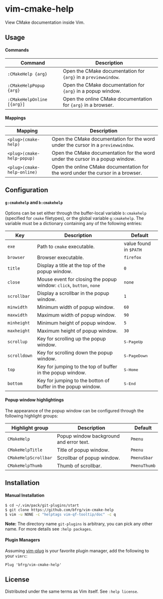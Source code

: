 # vim-cmake-help

View CMake documentation inside Vim.


## Usage

#### Commands

| Command                    | Description                                                   |
| -------------------------- | ------------------------------------------------------------- |
| `:CMakeHelp {arg}`         | Open the CMake documentation for `{arg}` in a `previewwindow`.|
| `:CMakeHelpPopup {arg}`    | Open the CMake documentation for `{arg}` in a popup window.   |
| `:CMakeHelpOnline [{arg}]` | Open the online CMake documentation for `{arg}` in a browser. |


#### Mappings

| Mapping                    | Description                                                                      |
| -------------------------- | -------------------------------------------------------------------------------- |
| `<plug>(cmake-help)`       | Open the CMake documentation for the word under the cursor in a `previewwindow`. |
| `<plug>(cmake-help-popup)` | Open the CMake documentation for the word under the cursor in a popup window.    |
| `<plug>(cmake-help-online)`| Open the online CMake documentation for the word under the cursor in a browser.  |


## Configuration

#### `g:cmakehelp` and `b:cmakehelp`

Options can be set either through the buffer-local variable `b:cmakehelp`
(specified for `cmake` filetypes), or the global variable `g:cmakehelp`. The
variable must be a dictionary containing any of the following entries:

| Key           | Description                                                         | Default               |
| ------------- | ------------------------------------------------------------------- | --------------------- |
| `exe`         | Path to `cmake` executable.                                         | value found in `$PATH`|
| `browser`     | Browser executable.                                                 | `firefox`             |
| `title`       | Display a title at the top of the popup window.                     | `0`                   |
| `close`       | Mouse event for closing the popup window: `click`, `button`, `none` | `none`                |
| `scrollbar`   | Display a scrollbar in the popup window.                            | `1`                   |
| `minwidth`    | Minimum width of popup window.                                      | `60`                  |
| `maxwidth`    | Maximum width of popup window.                                      | `90`                  |
| `minheight`   | Minimum height of popup window.                                     | `5`                   |
| `maxheight`   | Maximum height of popup window.                                     | `30`                  |
| `scrollup`    | Key for scrolling up the popup window.                              | <kbd>S-PageUp</kbd>   |
| `scrolldown`  | Key for scrolling down the popup window.                            | <kbd>S-PageDown</kbd> |
| `top`         | Key for jumping to the top of buffer in the popup window.           | <kbd>S-Home</kbd>     |
| `bottom`      | Key for jumping to the botton of buffer in the popup window.        | <kbd>S-End</kbd>      |

#### Popup window highlightings

The appearance of the popup window can be configured through the following
highlight groups:

| Highlight group     | Description                             | Default     |
| ------------------- | --------------------------------------- | ----------- |
| `CMakeHelp`         | Popup window background and error text. | `Pmenu`     |
| `CMakeHelpTitle`    | Title of popup window.                  | `Pmenu`     |
| `CMakeHelpScrollbar`| Scrollbar of popup window.              | `PmenuSbar` |
| `CMakeHelpThumb`    | Thumb of scrollbar.                     | `PmenuThumb`|


## Installation

#### Manual Installation

```bash
$ cd ~/.vim/pack/git-plugins/start
$ git clone https://github.com/bfrg/vim-cmake-help
$ vim -u NONE -c "helptags vim-qf-tooltip/doc" -c q
```
**Note:** The directory name `git-plugins` is arbitrary, you can pick any other
name. For more details see `:help packages`.

#### Plugin Managers

Assuming [vim-plug][plug] is your favorite plugin manager, add the following to
your `vimrc`:
```vim
Plug 'bfrg/vim-cmake-help'
```


## License

Distributed under the same terms as Vim itself. See `:help license`.

[plug]: https://github.com/junegunn/vim-plug
